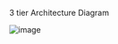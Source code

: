 3 tier Architecture Diagram

![image](https://github.com/khandu443/InterviewDemo/assets/17494148/7ee2ea4a-4e51-4773-969b-8fa374f00e9d)


